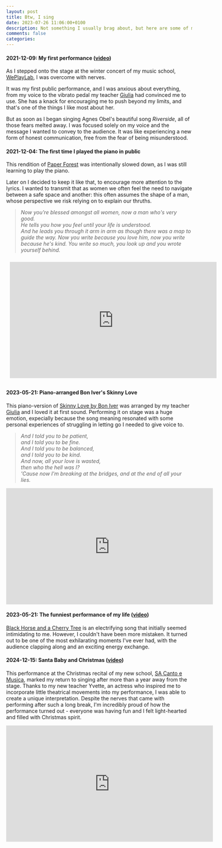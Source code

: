```yaml
---
layout: post
title: Btw, I sing
date: 2023-07-26 11:06:00+0100
description: Not something I usually brag about, but here are some of my performances.
comments: false
categories:
---
```


#### __2021-12-09: My first performance__ ([video](https://www.youtube.com/watch?v=KJzhAmVY5-A))

As I stepped onto the stage at the winter concert of my music school, [WePlayLab](https://www.weplaylab.com/), I was overcome with nerves. 

It was my first public performance, and I was anxious about everything, from my voice to the vibrato pedal my teacher [Giulia](https://www.instagram.com/giessevocaltraining/?hl=it) had convinced me to use. She has a knack for encouraging me to push beyond my limits, and that's one of the things I like most about her.

But as soon as I began singing Agnes Obel's beautiful song _Riverside_, all of those fears melted away. I was focused solely on my voice and the message I wanted to convey to the audience. It was like experiencing a new form of honest communication, free from the fear of being misunderstood. 


#### __2021-12-04: The first time I played the piano in public__

This rendition of [Paper Forest](https://www.youtube.com/watch?v=6mGn6Qf5dEM) was intentionally slowed down, as I was still learning to play the piano. 

Later on I decided to keep it like that, to encourage more attention to the lyrics. I wanted to transmit that as women we often feel the need to navigate between a safe space and another: this often assumes the shape of a man, whose perspective we risk relying on to explain our thruths.

> _Now you're blessed amongst all women,_
_now a man who's very good._ \
_He tells you how you feel until your life is understood._ \
_And he leads you through it arm in arm as though there was a map to guide the way._ 
_Now you write because you love him, now you write because he's kind._
_You write so much, you look up and you wrote yourself behind._


<iframe src="https://www.youtube-nocookie.com/embed/-IrA-EwNZMg" title="YouTube video player" allow="accelerometer; autoplay; clipboard-write; encrypted-media; gyroscope; picture-in-picture" allowfullscreen="" width="560" height="315" frameborder="0" style ="padding:10px"></iframe>



#### __2023-05-21: Piano-arranged Bon Iver's Skinny Love__

This piano-version of [Skinny Love by Bon Iver](https://www.youtube.com/watch?v=Dz5s5C6sAt0) was arranged by my teacher [Giulia](https://www.instagram.com/giessevocaltraining/?hl=it) and I loved it at first sound. Performing it on stage was a huge emotion, expecially because the song meaning resonated with some personal experiences of struggling in letting go I needed to give voice to.

> _And I told you to be patient,_\
_and I told you to be fine._\
_And I told you to be balanced,_\
_and I told you to be kind._\
_And now, all your love is wasted,_\
_then who the hell was I?_\
_'Cause now I'm breaking at the bridges, and at the end of all your lies._

<iframe width="560" height="315" src="https://www.youtube.com/embed/WugNeS8eP4k" title="YouTube video player" frameborder="0" allow="accelerometer; autoplay; clipboard-write; encrypted-media; gyroscope; picture-in-picture; web-share" allowfullscreen></iframe>


#### __2023-05-21: The funniest performance of my life ([video](https://www.youtube.com/watch?v=u17JwDa6hTY))__

[Black Horse and a Cherry Tree](https://www.youtube.com/watch?v=PQmDUEv939A) is an electrifying song that initially seemed intimidating to me. However, I couldn't have been more mistaken. It turned out to be one of the most exhilarating moments I've ever had, with the audience clapping along and an exciting energy exchange.

#### __2024-12-15: Santa Baby and Christmas ([video](https://www.youtube.com/watch?v=u17JwDa6hTY))__

This performance at the Christmas recital of my new school, [SA Canto e Musica](https://www.sacantomusica.com/), marked my return to singing after more than a year away from the stage. Thanks to my new teacher Yvette, an actress who inspired me to incorporate little theatrical movements into my performance, I was able to create a unique interpretation. Despite the nerves that came with performing after such a long break, I'm incredibly proud of how the performance turned out - everyone was having fun and I felt light-hearted and filled with Christmas spirit.

<iframe width="560" height="315" src="https://www.youtube.com/embed/5kM7Z0baNzE?si=bVV1H7RaWKIVUKuS" title="YouTube video player" frameborder="0" allow="accelerometer; autoplay; clipboard-write; encrypted-media; gyroscope; picture-in-picture; web-share" allowfullscreen></iframe>

<script async src="https://comments.app/js/widget.js?3" data-comments-app-website="KRdv5SSt" data-limit="5" data-color="B509AC"></script>







